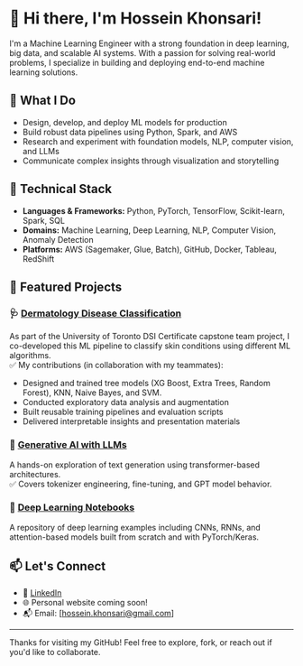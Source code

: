 # 👋 Hi there, I'm Hossein Khonsari!

I'm a Machine Learning Engineer with a strong foundation in deep learning, big data, and scalable AI systems. With a passion for solving real-world problems, I specialize in building and deploying end-to-end machine learning solutions.

## 🚀 What I Do

- Design, develop, and deploy ML models for production
- Build robust data pipelines using Python, Spark, and AWS
- Research and experiment with foundation models, NLP, computer vision, and LLMs
- Communicate complex insights through visualization and storytelling

## 🧠 Technical Stack

- **Languages & Frameworks:** Python, PyTorch, TensorFlow, Scikit-learn, Spark, SQL
- **Domains:** Machine Learning, Deep Learning, NLP, Computer Vision, Anomaly Detection
- **Platforms:** AWS (Sagemaker, Glue, Batch), GitHub, Docker, Tableau, RedShift

## 📌 Featured Projects

### 🩺 [Dermatology Disease Classification](https://github.com/hossein2024-hub/Dermatology)
As part of the  University of Toronto DSI Certificate capstone team project, I co-developed this ML pipeline to classify skin conditions using different ML algorithms.  
✅ My contributions (in collaboration with my teammates):
- Designed and trained tree models (XG Boost, Extra Trees, Random Forest), KNN, Naive Bayes, and SVM.
- Conducted exploratory data analysis and augmentation
- Built reusable training pipelines and evaluation scripts
- Delivered interpretable insights and presentation materials

### 🤖 [Generative AI with LLMs](https://github.com/hossein2024-hub/Generative-AI-with-LLMs)
A hands-on exploration of text generation using transformer-based architectures.  
✅ Covers tokenizer engineering, fine-tuning, and GPT model behavior.

### 🔬 [Deep Learning Notebooks](https://github.com/hossein2024-hub/deep_learning)
A repository of deep learning examples including CNNs, RNNs, and attention-based models built from scratch and with PyTorch/Keras.

## 📫 Let's Connect

- 🔗 [LinkedIn](https://www.linkedin.com/in/hossein-khonsari/)
- 🌐 Personal website coming soon!
- 📬 Email: [hossein.khonsari@gmail.com]

---

Thanks for visiting my GitHub! Feel free to explore, fork, or reach out if you'd like to collaborate.
